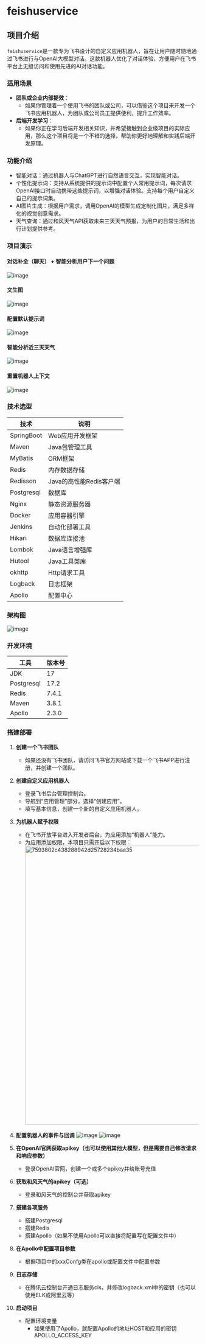 # feishuservice

## 项目介绍

`feishuservice`是一款专为飞书设计的自定义应用机器人，旨在让用户随时随地通过飞书进行与OpenAI大模型对话。这款机器人优化了对话体验，方便用户在飞书平台上无缝访问和使用先进的AI对话功能。

### 适用场景

- **团队或企业内部提效**：
    - 如果你管理着一个使用飞书的团队或公司，可以借鉴这个项目来开发一个飞书应用机器人，为团队或公司员工提供便利，提升工作效率。
- **后端开发学习**：
    - 如果你正在学习后端开发相关知识，并希望接触到企业级项目的实际应用，那么这个项目将是一个不错的选择，帮助你更好地理解和实践后端开发原理。

### 功能介绍

- 智能对话：通过机器人与ChatGPT进行自然语言交互，实现智能对话。
- 个性化提示词：支持从系统提供的提示词中配置个人常用提示词，每次请求OpenAI接口时自动携带这些提示词，以增强对话体验。支持每个用户自定义自己的提示词集。
- AI图片生成：根据用户需求，调用OpenAI的模型生成定制化图片，满足多样化的视觉创意需求。
- 天气查询：通过和风天气API获取未来三天天气预报，为用户的日常生活和出行计划提供参考。

### 项目演示
#### 对话补全（聊天） + 智能分析用户下一个问题
![image](https://github.com/user-attachments/assets/f726e769-d83b-4946-aed2-567945e21590)

#### 文生图
![image](https://github.com/user-attachments/assets/44f64406-b2d2-4e29-a0fd-3eb4fa6be98d)

#### 配置默认提示词
![image](https://github.com/user-attachments/assets/d5a69488-44c7-48e1-91c5-814955aff5f5)

#### 智能分析近三天天气
![image](https://github.com/user-attachments/assets/6e8e45cf-cfbc-4f9e-9e29-f6b3664f00e4)

#### 重置机器人上下文
![image](https://github.com/user-attachments/assets/eee86576-b71f-4096-88a0-edf85e11b964)

### 技术选型

| 技术         | 说明               |
|------------|------------------|
| SpringBoot | Web应用开发框架        |
| Maven      | Java包管理工具        |
| MyBatis    | ORM框架            |
| Redis      | 内存数据存储           |
| Redisson   | Java的高性能Redis客户端 |
| Postgresql | 数据库              |
| Nginx      | 静态资源服务器          |
| Docker     | 应用容器引擎           |
| Jenkins    | 自动化部署工具          |
| Hikari     | 数据库连接池           |
| Lombok     | Java语言增强库        |
| Hutool     | Java工具类库         |
| okhttp     | Http请求工具         |
| Logback    | 日志框架             |
| Apollo     | 配置中心             |

### 架构图
![image](https://github.com/user-attachments/assets/635a7586-1d56-47d6-b196-d44c67a92ae4)


### 开发环境

| 工具         | 版本号   | 
|------------|-------|
| JDK        | 17    |
| Postgresql | 17.2  |
| Redis      | 7.4.1 |
| Maven      | 3.8.1 |
| Apollo     | 2.3.0 |

### 搭建部署

1. **创建一个飞书团队**

    - 如果还没有飞书团队，请访问飞书官方网站或下载一个飞书APP进行注册，并创建一个团队。

2. **创建自定义应用机器人**

    - 登录飞书后台管理控制台。
    - 导航到“应用管理”部分，选择“创建应用”。
    - 填写基本信息，创建一个新的自定义应用机器人。

3. **为机器人赋予权限**

    - 在飞书开放平台进入开发者后台，为应用添加“机器人”能力。
    - 为应用添加权限，本项目只需开启以下权限：
      <img width="733" alt="7593802c438288942d25728234baa35" src="https://github.com/user-attachments/assets/ed174122-fe2c-4366-9341-f587b99472db" />

4. **配置机器人的事件与回调**
   ![image](https://github.com/user-attachments/assets/c7224f40-2cb8-4736-970f-905ead97e691)
   ![image](https://github.com/user-attachments/assets/47bb6902-a734-4c52-bee4-9a601e386a0a)

5. **在OpenAI官网获取apikey（也可以使用其他大模型，但是需要自己修改请求和响应参数）**

    - 登录OpenAI官网，创建一个或多个apikey并给账号充值

6. **获取和风天气的apikey（可选）**

    - 登录和风天气的控制台并获取apikey

7. **搭建各项服务**

    - 搭建Postgresql
    - 搭建Redis
    - 搭建Apollo（如果不使用Apollo可以直接将配置写在配置文件中）

8. **在Apollo中配置项目参数**

    - 根据项目中的xxxConfg类在apollo或配置文件中配置参数

9. **日志存储**

    - 在腾讯云控制台开通日志服务cls，并修改logback.xml中的密钥（也可以使用ELK或阿里云等）

10. **启动项目**
    - 配置环境变量
        - 如果使用了Apollo，就配置Apollo的地址HOST和应用的密钥APOLLO_ACCESS_KEY

